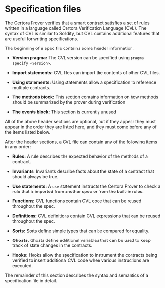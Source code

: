 # Specification files

The Certora Prover verifies that a smart contract satisfies a set of rules
written in a language called Certora Verification Language (CVL).  The syntax
of CVL is similar to Solidity, but CVL contains additional features
that are useful for writing specifications.

The beginning of a spec file contains some header information:

 - **Version pragma:** The CVL version can be specified using `pragma specify <version>`.

 - **Import statements:** CVL files can import the contents of other CVL files.

 - **Using statements:** Using statements allow a specification to reference
   multiple contracts.

 - **The methods block:** This section contains information on how methods
   should be summarized by the prover during verification

 - **The events block:** This section is currently unused

All of the above header sections are optional, but if they appear they must
appear in the order they are listed here, and they must come before any of the
items listed below.

After the header sections, a CVL file can contain any of
the following items in any order:

 - **Rules:** A rule describes the expected behavior of the methods of a
   contract.

 - **Invariants:** Invariants describe facts about the state of a contract that
   should always be true.

 - **Use statements:** A `use` statement instructs the Certora Prover to check
   a rule that is imported from another spec or from the built-in rules.

 - **Functions:** CVL functions contain CVL code that can be reused throughout the spec.

 - **Definitions:** CVL definitions contain CVL expressions that can be reused throughout the spec.

 - **Sorts:** Sorts define simple types that can be compared for equality.

 - **Ghosts:** Ghosts define additional variables that can be used to keep track
   of state changes in the contracts.

 - **Hooks:** Hooks allow the specification to instrument the contracts being
   verified to insert additional CVL code when various instructions are executed.

The remainder of this section describes the syntax and semantics of a
specification file in detail.

